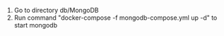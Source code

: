 1. Go to directory db/MongoDB
2. Run command "docker-compose -f mongodb-compose.yml up -d" to start mongodb